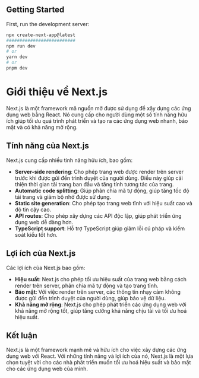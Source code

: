 
## Getting Started

First, run the development server:

```bash
npx create-next-app@latest
##########################
npm run dev
# or
yarn dev
# or
pnpm dev
```
# **Giới thiệu về Next.js**

Next.js là một framework mã nguồn mở được sử dụng để xây dựng các ứng dụng web bằng React. Nó cung cấp cho người dùng một số tính năng hữu ích giúp tối ưu quá trình phát triển và tạo ra các ứng dụng web nhanh, bảo mật và có khả năng mở rộng.

## **Tính năng của Next.js**

Next.js cung cấp nhiều tính năng hữu ích, bao gồm:

- **Server-side rendering**: Cho phép trang web được render trên server trước khi được gửi đến trình duyệt của người dùng. Điều này giúp cải thiện thời gian tải trang ban đầu và tăng tính tương tác của trang.
- **Automatic code splitting**: Giúp phân chia mã tự động, giúp tăng tốc độ tải trang và giảm bộ nhớ được sử dụng.
- **Static site generation**: Cho phép tạo trang web tĩnh với hiệu suất cao và độ tin cậy cao.
- **API routes**: Cho phép xây dựng các API độc lập, giúp phát triển ứng dụng web dễ dàng hơn.
- **TypeScript support**: Hỗ trợ TypeScript giúp giảm lỗi cú pháp và kiểm soát kiểu tốt hơn.

## **Lợi ích của Next.js**

Các lợi ích của Next.js bao gồm:

- **Hiệu suất**: Next.js cho phép tối ưu hiệu suất của trang web bằng cách render trên server, phân chia mã tự động và tạo trang tĩnh.
- **Bảo mật**: Với việc render trên server, các thông tin nhạy cảm không được gửi đến trình duyệt của người dùng, giúp bảo vệ dữ liệu.
- **Khả năng mở rộng**: Next.js cho phép phát triển các ứng dụng web với khả năng mở rộng tốt, giúp tăng cường khả năng chịu tải và tối ưu hoá hiệu suất.

## **Kết luận**

Next.js là một framework mạnh mẽ và hữu ích cho việc xây dựng các ứng dụng web với React. Với những tính năng và lợi ích của nó, Next.js là một lựa chọn tuyệt vời cho các nhà phát triển muốn tối ưu hoá hiệu suất và bảo mật cho các ứng dụng web của mình.
